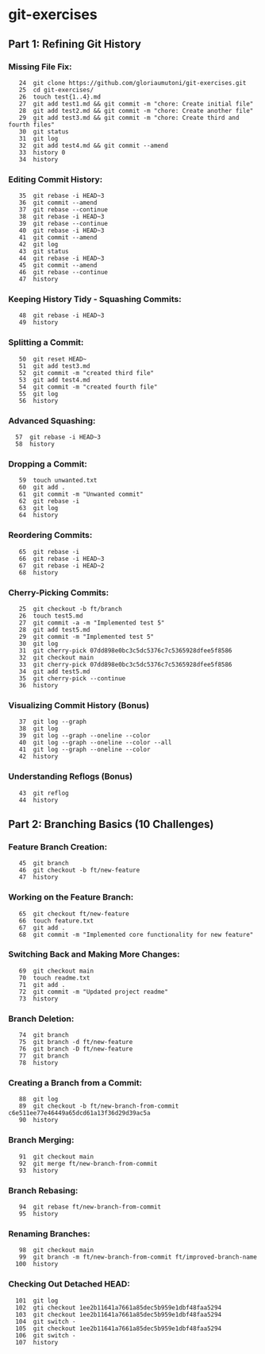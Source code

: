 # git-exercises
## Part 1: Refining Git History 
### Missing File Fix:
```
   24  git clone https://github.com/gloriaumutoni/git-exercises.git
   25  cd git-exercises/
   26  touch test{1..4}.md
   27  git add test1.md && git commit -m "chore: Create initial file"
   28  git add test2.md && git commit -m "chore: Create another file"
   29  git add test3.md && git commit -m "chore: Create third and fourth files"
   30  git status
   31  git log
   32  git add test4.md && git commit --amend
   33  history 0
   34  history
```
### Editing Commit History:
```
   35  git rebase -i HEAD~3
   36  git commit --amend
   37  git rebase --continue
   38  git rebase -i HEAD~3
   39  git rebase --continue
   40  git rebase -i HEAD~3
   41  git commit --amend
   42  git log
   43  git status
   44  git rebase -i HEAD~3
   45  git commit --amend
   46  git rebase --continue
   47  history
```
### Keeping History Tidy - Squashing Commits:
```
   48  git rebase -i HEAD~3
   49  history
```
### Splitting a Commit:
```
   50  git reset HEAD~
   51  git add test3.md
   52  git commit -m "created third file"
   53  git add test4.md
   54  git commit -m "created fourth file"
   55  git log
   56  history
```
### Advanced Squashing:
```
  57  git rebase -i HEAD~3
  58  history
```
### Dropping a Commit:
```
   59  touch unwanted.txt
   60  git add .
   61  git commit -m "Unwanted commit"
   62  git rebase -i
   63  git log
   64  history
```
### Reordering Commits:
```
   65  git rebase -i
   66  git rebase -i HEAD~3
   67  git rebase -i HEAD~2
   68  history
```
### Cherry-Picking Commits:
```
   25  git checkout -b ft/branch
   26  touch test5.md
   27  git commit -a -m "Implemented test 5"
   28  git add test5.md
   29  git commit -m "Implemented test 5"
   30  git log
   31  git cherry-pick 07dd898e0bc3c5dc5376c7c5365928dfee5f8586
   32  git checkout main
   33  git cherry-pick 07dd898e0bc3c5dc5376c7c5365928dfee5f8586
   34  git add test5.md
   35  git cherry-pick --continue
   36  history
```
### Visualizing Commit History (Bonus)
```
   37  git log --graph
   38  git log
   39  git log --graph --oneline --color
   40  git log --graph --oneline --color --all
   41  git log --graph --oneline --color
   42  history
```
### Understanding Reflogs (Bonus)
```
   43  git reflog
   44  history
```
## Part 2: Branching Basics (10 Challenges)
### Feature Branch Creation:
```
   45  git branch
   46  git checkout -b ft/new-feature
   47  history
```
### Working on the Feature Branch:
```
   65  git checkout ft/new-feature
   66  touch feature.txt
   67  git add .
   68  git commit -m "Implemented core functionality for new feature"
```
### Switching Back and Making More Changes:
```
   69  git checkout main
   70  touch readme.txt
   71  git add .
   72  git commit -m "Updated project readme"
   73  history
```
### Branch Deletion:
```
   74  git branch
   75  git branch -d ft/new-feature
   76  git branch -D ft/new-feature
   77  git branch
   78  history
```
### Creating a Branch from a Commit:
```
   88  git log
   89  git checkout -b ft/new-branch-from-commit c6e511ee77e46449a65dcd61a13f36d29d39ac5a
   90  history
```
### Branch Merging:
```
   91  git checkout main
   92  git merge ft/new-branch-from-commit
   93  history
```
### Branch Rebasing:
```
   94  git rebase ft/new-branch-from-commit
   95  history
```
### Renaming Branches:
```
   98  git checkout main
   99  git branch -m ft/new-branch-from-commit ft/improved-branch-name
  100  history
```
### Checking Out Detached HEAD:
```
  101  git log
  102  gti checkout 1ee2b11641a7661a85dec5b959e1dbf48faa5294
  103  git checkout 1ee2b11641a7661a85dec5b959e1dbf48faa5294
  104  git switch -
  105  git checkout 1ee2b11641a7661a85dec5b959e1dbf48faa5294
  106  git switch -
  107  history
```
